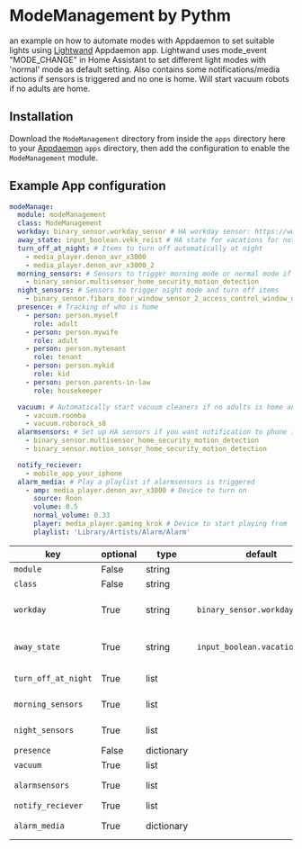 # ModeManagement by Pythm
an example on how to automate modes with Appdaemon to set suitable lights using [Lightwand](https://github.com/Pythm/ad-Lightwand) Appdaemon app. Lightwand uses mode_event "MODE_CHANGE" in Home Assistant to set different light modes with 'normal' mode as default setting.
Also contains some notifications/media actions if sensors is triggered and no one is home.
Will start vacuum robots if no adults are home.

## Installation

Download the `ModeManagement` directory from inside the `apps` directory here to your [Appdaemon](https://appdaemon.readthedocs.io/en/latest/) `apps` directory, then add the configuration to enable the `ModeManagement` module.

## Example App configuration

```yaml
modeManage:
  module: modeManagement
  class: ModeManagement
  workday: binary_sensor.workday_sensor # HA workday sensor: https://www.home-assistant.io/integrations/workday/
  away_state: input_boolean.vekk_reist # HA state for vacations for not setting morning/normal/night mode when away
  turn_off_at_night: # Items to turn off automatically at night
    - media_player.denon_avr_x3000
    - media_player.denon_avr_x3000_2
  morning_sensors: # Sensors to trigger morning mode or normal mode if not workday
    - binary_sensor.multisensor_home_security_motion_detection
  night_sensors: # Sensors to trigger night mode and turn off items
    - binary_sensor.fibaro_door_window_sensor_2_access_control_window_door_is_open_4 # Bedroom window...
  presence: # Tracking of who is home
    - person: person.myself
      role: adult
    - person: person.mywife
      role: adult
    - person: person.mytenant
      role: tenant
    - person: person.mykid
      role: kid
    - person: person.parents-in-law
      role: housekeeper

  vacuum: # Automatically start vacuum cleaners if no adults is home and stop when adults return home
    - vacuum.roomba
    - vacuum.roborock_s8
  alarmsensors: # Set up HA sensors if you want notification to phone if triggered, and no one is home
    - binary_sensor.multisensor_home_security_motion_detection
    - binary_sensor.motion_sensor_home_security_motion_detection

  notify_reciever:
    - mobile_app_your_iphone
  alarm_media: # Play a playlist if alarmsensors is triggered
    - amp: media_player.denon_avr_x3000 # Device to turn on
      source: Roon
      volume: 0.5
      normal_volume: 0.33
      player: media_player.gaming_krok # Device to start playing from
      playlist: 'Library/Artists/Alarm/Alarm'
```

key | optional | type | default | description
-- | -- | -- | -- | --
`module` | False | string | | The module name of the app.
`class` | False | string | | The name of the Class.
`workday` | True | string | `binary_sensor.workday_sensor`| HA workday sensor: https://www.home-assistant.io/integrations/workday/
`away_state` | True | string | `input_boolean.vacation`|  HA input_boolean for vacations to not setting morning/normal/night mode when away
`turn_off_at_night` | True | list || Items to turn off automatically at night
`morning_sensors` | True | list || Sensors to trigger morning mode or normal mode if not workday
`night_sensors` | True | list || Sensors to trigger night mode and turn off items
`presence` | False | dictionary || Tracking of who is home
`vacuum` | True | list || Vacuum cleaners
`alarmsensors` | True | list || HA sensors for notification and start media playing
`notify_reciever` | True | list || Receivers for notifications
`alarm_media` | True | dictionary || Play a playlist if alarmsensor is triggered
